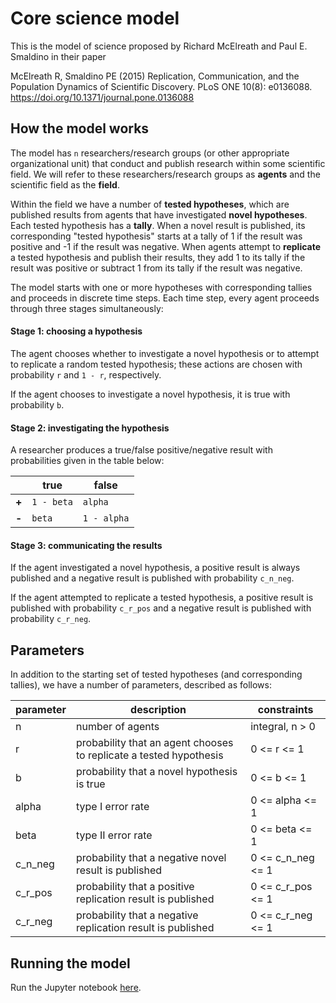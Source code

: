 # Core science model

This is the model of science proposed by Richard McElreath and Paul E.
Smaldino in their paper

McElreath R, Smaldino PE (2015) Replication, Communication, and the Population Dynamics of Scientific Discovery. PLoS ONE 10(8): e0136088. https://doi.org/10.1371/journal.pone.0136088

## How the model works

The model has `n` researchers/research groups (or other appropriate
organizational unit) that conduct and publish research within some
scientific field. We will refer to these researchers/research groups as
**agents** and the scientific field as the **field**.

Within the field we have a number of **tested hypotheses**, which are
published results from agents that have investigated **novel
hypotheses**. Each tested hypothesis has a **tally**. When a novel
result is published, its corresponding "tested hypothesis" starts at a
tally of 1 if the result was positive and -1 if the result was negative.
When agents attempt to **replicate** a tested hypothesis and publish
their results, they add 1 to its tally if the result was positive or
subtract 1 from its tally if the result was negative.

The model starts with one or more hypotheses with corresponding tallies
and proceeds in discrete time steps. Each time step, every agent
proceeds through three stages simultaneously:

#### Stage 1: choosing a hypothesis

The agent chooses whether to investigate a novel hypothesis or to
attempt to replicate a random tested hypothesis; these actions are
chosen with probability `r` and `1 - r`, respectively.

If the agent chooses to investigate a novel hypothesis, it is true with
probability `b`.

#### Stage 2: investigating the hypothesis

A researcher produces a true/false positive/negative result with
probabilities given in the table below:

|| true | false|
| --- | --- | --- |
|**+** | `1 - beta` | `alpha`|
|**-** | `beta` | `1 - alpha`|

#### Stage 3: communicating the results

If the agent investigated a novel hypothesis, a positive result is
always published and a negative result is published with probability
`c_n_neg`.

If the agent attempted to replicate a tested hypothesis, a positive
result is published with probability `c_r_pos` and a negative result is
published with probability `c_r_neg`.

## Parameters

In addition to the starting set of tested hypotheses (and corresponding
tallies), we have a number of parameters, described as follows:

parameter | description | constraints
--------- | ----------- | -----------
n | number of agents | integral, n > 0
r | probability that an agent chooses to replicate a tested hypothesis | 0 <= r <= 1
b | probability that a novel hypothesis is true | 0 <= b <= 1
alpha | type I error rate | 0 <= alpha <= 1
beta | type II error rate | 0 <= beta <= 1
c_n_neg | probability that a negative novel result is published | 0 <= c_n_neg <= 1
c_r_pos | probability that a positive replication result is published | 0 <= c_r_pos <= 1
c_r_neg | probability that a negative replication result is published | 0 <= c_r_neg <= 1

## Running the model

Run the Jupyter notebook [here](core-science-notebook.ipynb).
